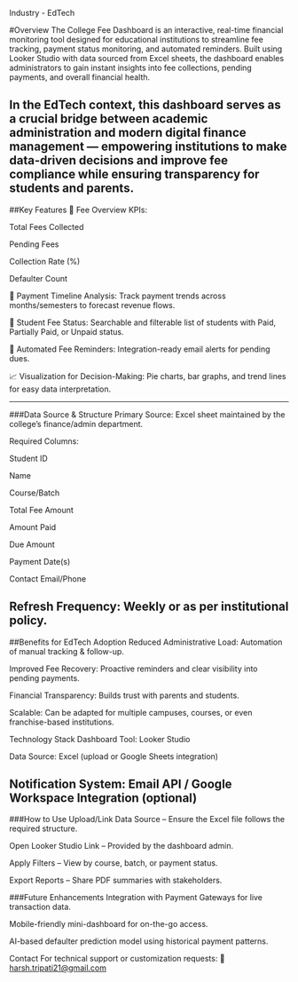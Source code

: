 Industry - EdTech

#Overview
The College Fee Dashboard is an interactive, real-time financial monitoring tool designed for educational institutions to streamline fee tracking, payment status monitoring, and automated reminders. Built using Looker Studio with data sourced from Excel sheets, the dashboard enables administrators to gain instant insights into fee collections, pending payments, and overall financial health.

In the EdTech context, this dashboard serves as a crucial bridge between academic administration and modern digital finance management — empowering institutions to make data-driven decisions and improve fee compliance while ensuring transparency for students and parents.
-----

##Key Features
📌 Fee Overview KPIs:

Total Fees Collected

Pending Fees

Collection Rate (%)

Defaulter Count

📅 Payment Timeline Analysis:
Track payment trends across months/semesters to forecast revenue flows.

👥 Student Fee Status:
Searchable and filterable list of students with Paid, Partially Paid, or Unpaid status.

📩 Automated Fee Reminders:
Integration-ready email alerts for pending dues.

📈 Visualization for Decision-Making:
Pie charts, bar graphs, and trend lines for easy data interpretation.

-------------
###Data Source & Structure
Primary Source: Excel sheet maintained by the college’s finance/admin department.

Required Columns:

Student ID

Name

Course/Batch

Total Fee Amount

Amount Paid

Due Amount

Payment Date(s)

Contact Email/Phone

Refresh Frequency:
Weekly or as per institutional policy.
----------------------------------------

##Benefits for EdTech Adoption
Reduced Administrative Load: Automation of manual tracking & follow-up.

Improved Fee Recovery: Proactive reminders and clear visibility into pending payments.

Financial Transparency: Builds trust with parents and students.

Scalable: Can be adapted for multiple campuses, courses, or even franchise-based institutions.

Technology Stack
Dashboard Tool: Looker Studio

Data Source: Excel (upload or Google Sheets integration)

Notification System: Email API / Google Workspace Integration (optional)
----------------------------------------------------------

###How to Use
Upload/Link Data Source – Ensure the Excel file follows the required structure.

Open Looker Studio Link – Provided by the dashboard admin.

Apply Filters – View by course, batch, or payment status.

Export Reports – Share PDF summaries with stakeholders.

###Future Enhancements
Integration with Payment Gateways for live transaction data.

Mobile-friendly mini-dashboard for on-the-go access.

AI-based defaulter prediction model using historical payment patterns.

Contact
For technical support or customization requests:
📧 harsh.tripati21@gmail.com
